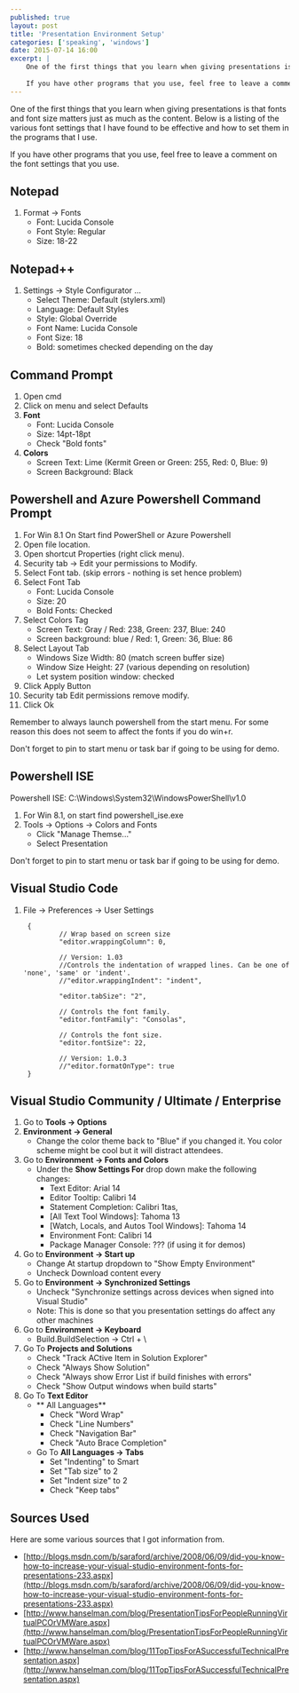 ```yaml
---
published: true
layout: post
title: 'Presentation Environment Setup'
categories: ['speaking', 'windows']
date: 2015-07-14 16:00
excerpt: |
    One of the first things that you learn when giving presentations is that fonts and font size matters just as much as the content.  Below is a listing of the various font settings that I have found to be effective and how to set them in the programs that I use.  
    
    If you have other programs that you use, feel free to leave a comment on the font settings that you use.
---
```


One of the first things that you learn when giving presentations is that fonts and font size matters just as much as the content.  Below is a listing of the various font settings that I have found to be effective and how to set them in the programs that I use.  

If you have other programs that you use, feel free to leave a comment on the font settings that you use.

## Notepad

1. Format -> Fonts
	* Font: Lucida Console
	* Font Style: Regular
	* Size: 18-22


## Notepad++

1. Settings -> Style Configurator ...
	* Select Theme: Default (stylers.xml)
	* Language: Default Styles
	* Style: Global Override
	* Font Name: Lucida Console
	* Font Size: 18
	* Bold: sometimes checked depending on the day
	 
	  
## Command Prompt

1. Open cmd
1. Click on menu and select Defaults
1. **Font**
	* Font: Lucida Console
	* Size: 14pt-18pt
	* Check "Bold fonts"
1. **Colors**
	* Screen Text: Lime (Kermit Green or Green: 255, Red: 0, Blue: 9)
	* Screen Background: Black

## Powershell and Azure Powershell Command Prompt 

1. For Win 8.1 On Start find PowerShell or Azure Powershell
1. Open file location. 
1. Open shortcut Properties (right click menu). 
1. Security tab -> Edit your permissions to Modify. 
1. Select Font tab. (skip errors - nothing is set hence problem)
1.  Select Font Tab
	*  Font: Lucida Console
	*  Size: 20
	*  Bold Fonts: Checked
1. Select Colors Tag
	* Screen Text: Gray / Red: 238, Green: 237, Blue: 240
	* Screen background: blue / Red: 1, Green: 36, Blue: 86
1. Select Layout Tab
	* Windows Size Width: 80 (match screen buffer size)
	* Window Size Height: 27 (various depending on resolution) 
	* Let system position window: checked
1.  Click Apply Button
1.  Security tab Edit permissions remove modify. 
1.  Click Ok

Remember to always launch powershell from the start menu.  For some reason this does not seem to affect the fonts if you do win+r.

Don't forget to pin to start menu or task bar if going to be using for demo.

## Powershell ISE

Powershell ISE: C:\Windows\System32\WindowsPowerShell\v1.0

1. For Win 8.1, on start find powershell_ise.exe
1. Tools -> Options -> Colors and Fonts
	*  Click "Manage Themse..."
	*  Select Presentation

Don't forget to pin to start menu or task bar if going to be using for demo.

## Visual Studio Code

1. File -> Preferences -> User Settings
	
		{
				// Wrap based on screen size
				"editor.wrappingColumn": 0,	
		
				// Version: 1.03
				//Controls the indentation of wrapped lines. Can be one of 'none', 'same' or 'indent'.
				//"editor.wrappingIndent": "indent",	
				
				"editor.tabSize": "2",
	
				// Controls the font family.
				"editor.fontFamily": "Consolas",
		
				// Controls the font size.
				"editor.fontSize": 22,
	
				// Version: 1.0.3
				//"editor.formatOnType": true
		}

## Visual Studio Community / Ultimate / Enterprise

1. Go to **Tools -> Options** 
1. **Environment -> General**
	* Change the color theme back to "Blue" if you changed it.  You color scheme might be cool but it will distract attendees.
1. Go to **Environment -> Fonts and Colors**
	* Under the **Show Settings For** drop down make the following changes:
		* Text Editor: Arial 14
		* Editor Tooltip: Calibri 14
		* Statement Completion: Calibri 1tas,
		* [All Text Tool Windows]: Tahoma 13
		* [Watch, Locals, and Autos Tool Windows]: Tahoma 14
		* Environment Font: Calibri 14
		* Package Manager Console:  ??? (if using it for demos)
1. Go to **Environment -> Start up**
	* Change At startup dropdown to "Show Empty Environment"
	* Uncheck Download content every
1. Go to **Environment -> Synchronized Settings**
	* Uncheck "Synchronize settings across devices when signed into Visual Studio"
	* Note: This is done so that you presentation settings do affect any other machines
1. Go to **Environment -> Keyboard**
	* Build.BuildSelection -> Ctrl + \
1. Go To **Projects and Solutions**
	* Check "Track ACtive Item in Solution Explorer"
	* Check "Always Show Solution"
	* Check "Always show Error List if build finishes with errors"
	* Check "Show Output windows when build starts"
1. Go To **Text Editor**
	* ** All Languages**
		* Check "Word Wrap"
		* Check "Line Numbers"
		* Check "Navigation Bar"
		* Check "Auto Brace Completion"
	* Go To **All Languages -> Tabs**
		* Set "Indenting" to Smart
		* Set "Tab size" to 2
		* Set "Indent size" to 2
		* Check "Keep tabs"

## Sources Used

Here are some various sources that I got information from.

* [http://blogs.msdn.com/b/saraford/archive/2008/06/09/did-you-know-how-to-increase-your-visual-studio-environment-fonts-for-presentations-233.aspx](http://blogs.msdn.com/b/saraford/archive/2008/06/09/did-you-know-how-to-increase-your-visual-studio-environment-fonts-for-presentations-233.aspx)
* [http://www.hanselman.com/blog/PresentationTipsForPeopleRunningVirtualPCOrVMWare.aspx](http://www.hanselman.com/blog/PresentationTipsForPeopleRunningVirtualPCOrVMWare.aspx)
* [http://www.hanselman.com/blog/11TopTipsForASuccessfulTechnicalPresentation.aspx](http://www.hanselman.com/blog/11TopTipsForASuccessfulTechnicalPresentation.aspx)
